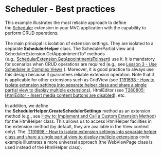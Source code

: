 # Scheduler - Best practices


<p>This example illustrates the most reliable approach to define the <a href="https://documentation.devexpress.com/#AspNet/CustomDocument11675">Scheduler</a> extension in your MVC application with the capability to perform CRUD operations. <br /><br />The main principal is isolation of extension settings. They are isolated to a separate <strong>SchedulerHelper</strong> class. The SchedulerPartial view and SchedulerExtension.GetAppointmentTo* methods (e.g., <a href="https://documentation.devexpress.com/#AspNet/DevExpressWebMvcSchedulerExtension_GetAppointmentsToInsert[T]topic(UK6dZw)">SchedulerExtension.GetAppointmentsToInsert</a>) use it. It is mandatory for scenarios when CRUD operations are required (e.g., see <a href="https://documentation.devexpress.com/#AspNet/CustomDocument11629">Lesson 3 - Use Scheduler in Complex Views</a> ). Moreover, it is good practice to always use this design because it guarantees reliable extension operation. Note that it is applicable for other extensions such as GridView (see <a href="https://www.devexpress.com/Support/Center/p/T191698">T191698 - How to isolate extension settings into separate helper class and share a single partial view to display multiple extensions</a>), HtmlEditor (see <a href="https://www.devexpress.com/Support/Center/p/T280805">T280805: HtmlEditor - Insert media content buttons are disabled</a>), etc. <br /><br />In addition, we define the <strong>SchedulerHelper.CreateSchedulerSettings</strong> method as an extension method (e.g., see <a href="https://msdn.microsoft.com/en-us/library/vstudio/bb311042.aspx">How to: Implement and Call a Custom Extension Method</a>) for the HtmlHelper class. This allows us to access HtmlHelper facilities in the extension method (by default, they are available in the View context only). The  <a href="https://www.devexpress.com/Support/Center/p/T191698">T191698 - How to isolate extension settings into separate helper class and share a single partial view to display multiple extensions</a> code example illustrates a more universal approach (the WebViewPage class is used instead of the HtmlHelper class).</p>

<br/>


